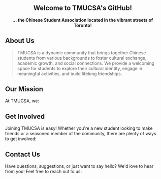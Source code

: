 <h2 align="center">Welcome to TMUCSA's GitHub!</h2>
<p align="center"><strong>... the Chinese Student Association located in the vibrant streets of Toronto!</strong></h4>

## About Us
> TMUCSA is a dynamic community that brings together Chinese students from various backgrounds to foster cultural exchange, academic growth, and social connections. We provide a welcoming space for students to explore their cultural identity, engage in meaningful activities, and build lifelong friendships.

## Our Mission
At TMUCSA, we:

## Get Involved
Joining TMUCSA is easy! Whether you're a new student looking to make friends or a seasoned member of the community, there are plenty of ways to get involved:

## Contact Us
Have questions, suggestions, or just want to say hello? We'd love to hear from you! Feel free to reach out to us:

